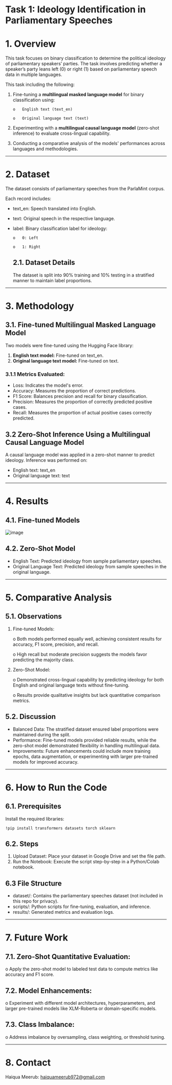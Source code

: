 # **Task 1: Ideology Identification in Parliamentary Speeches**
# 1. **Overview**
This task focuses on binary classification to determine the political ideology of parliamentary speakers’ parties. The task involves predicting whether a speaker’s party leans left (0) or right (1) based on parliamentary speech data in multiple languages.

This task  including the following:
1.	Fine-tuning a **multilingual masked language model** for binary classification using:

        o	English text (text_en)

        o	Original language text (text)

2.	Experimenting with a **multilingual causal language model** (zero-shot inference) to evaluate cross-lingual capability.
   
3.	Conducting a comparative analysis of the models' performances across languages and methodologies.
________________________________________
# **2. Dataset**
The dataset consists of parliamentary speeches from the ParlaMint corpus. 

Each record includes:
*	text_en: Speech translated into English.
*	text: Original speech in the respective language.
*	label: Binary classification label for ideology:
  
        o	0: Left
 	
        o	1: Right

 	## 2.1. Dataset Details
 	The dataset is split into 90% training and 10% testing in a stratified manner to maintain label proportions.
________________________________________
# **3. Methodology**
## 3.1. Fine-tuned Multilingual Masked Language Model

Two models were fine-tuned using the Hugging Face library:

1.	**English text model:** Fine-tuned on text_en.
2.	**Original language text model:** Fine-tuned on text.
   
### 3.1.1 Metrics Evaluated:
*	Loss: Indicates the model's error.
*	Accuracy: Measures the proportion of correct predictions.
*	F1 Score: Balances precision and recall for binary classification.
*	Precision: Measures the proportion of correctly predicted positive cases.
*	Recall: Measures the proportion of actual positive cases correctly predicted.
## 3.2 Zero-Shot Inference Using a Multilingual Causal Language Model
A causal language model was applied in a zero-shot manner to predict ideology. Inference was performed on:

*	English text: text_en
*	Original language text: text
________________________________________
# **4. Results**
## 4.1. Fine-tuned Models
![image](https://github.com/user-attachments/assets/fb557097-813e-4688-a247-4c0b659c1bf7)

## 4.2. Zero-Shot Model
* English Text: Predicted ideology from sample parliamentary speeches.
*	Original Language Text: Predicted ideology from sample speeches in the original language.
________________________________________
# **5. Comparative Analysis**
## 5.1. Observations
  1.	Fine-tuned Models:
    
           o	Both models performed equally well, achieving consistent results for accuracy, F1 score, precision, and recall.
           
           o	High recall but moderate precision suggests the models favor predicting the majority class.
           
  2.	Zero-Shot Model:
    
           o	Demonstrated cross-lingual capability by predicting ideology for both English and original language texts without fine-tuning.
    	
           o	Results provide qualitative insights but lack quantitative comparison metrics.
## 5.2. Discussion
*	Balanced Data: The stratified dataset ensured label proportions were maintained during the split.
*	Performance: Fine-tuned models provided reliable results, while the zero-shot model demonstrated flexibility in handling multilingual data.
*	Improvements: Future enhancements could include more training epochs, data augmentation, or experimenting with larger pre-trained models for improved accuracy.
________________________________________
# **6. How to Run the Code**
## 6.1. Prerequisites
Install the required libraries:

    !pip install transformers datasets torch sklearn
## 6.2. Steps
1.	Upload Dataset: Place your dataset in Google Drive and set the file path.
2.	Run the Notebook: Execute the script step-by-step in a Python/Colab notebook.
## 6.3 File Structure
*	dataset/: Contains the parliamentary speeches dataset (not included in this repo for privacy).
*	scripts/: Python scripts for fine-tuning, evaluation, and inference.
*	results/: Generated metrics and evaluation logs.
________________________________________
# **7. Future Work**
## 7.1.	Zero-Shot Quantitative Evaluation:

o	Apply the zero-shot model to labeled test data to compute metrics like accuracy and F1 score.
## 7.2.	Model Enhancements:

o	Experiment with different model architectures, hyperparameters, and larger pre-trained models like XLM-Roberta or domain-specific models.
## 7.3.	Class Imbalance:

o	Address imbalance by oversampling, class weighting, or threshold tuning.

________________________________________
# **8. Contact**

Haiqua Meerub: haiquameerub972@gmail.com


